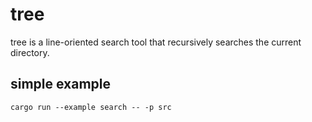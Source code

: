 # tree

tree is a line-oriented search tool that recursively searches the current directory.

## simple example

```shell
cargo run --example search -- -p src
```